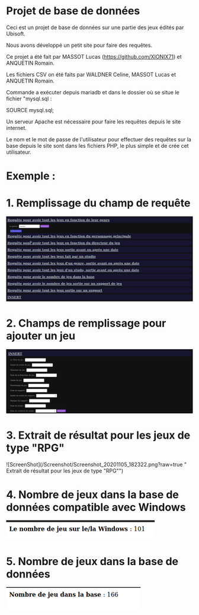 # Projet de base de données

Ceci est un projet de base de données sur une partie des jeux édités par Ubisoft. <div/>
Nous avons développé un petit site pour faire des requêtes. <div/>

Ce projet a été fait par MASSOT Lucas (https://github.com/XIONIX71) et ANQUETIN Romain. <div/>
Les fichiers CSV on été faits par WALDNER Celine, MASSOT Lucas et ANQUETIN Romain.

Commande a exécuter depuis mariadb et dans le dossier où se situe le fichier "mysql.sql :

SOURCE mysql.sql;


Un serveur Apache est nécessaire pour faire les requêtes depuis le site internet. <div/>
Le nom et le mot de passe de l'utilisateur pour effectuer des requêtes sur la base depuis le site sont dans les fichiers PHP, le plus simple et de crée cet utilisateur.


# Exemple :

# 1. Remplissage du champ de requête
![ScreenShot](/Screenshot/Screenshot_20201105_181117.png?raw=true "Remplissage du champ de requête")

# 2. Champs de remplissage pour ajouter un jeu
![ScreenShot](/Screenshot/Screenshot_20201105_181154.png?raw=true "Champs de remplissage pour ajouter un jeu")

# 3. Extrait de résultat pour les jeux de type "RPG"
![ScreenShot](/Screenshot/Screenshot_20201105_182322.png?raw=true " Extrait de résultat pour les jeux de type "RPG"")

# 4. Nombre de jeux dans la base de données compatible avec Windows
![ScreenShot](/Screenshot/Screenshot_20201105_182452.png?raw=true "Nombre de jeux dans la base de données compatible avec Windows")

# 5. Nombre de jeux dans la base de données
![ScreenShot](/Screenshot/Screenshot_20201105_182511.png?raw=true "Nombre de jeux dans la base de données")
